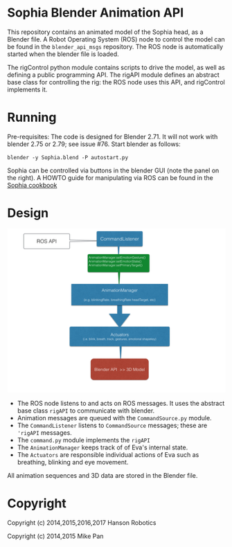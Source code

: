 # Sophia Blender Animation API

This repository contains an animated model of the Sophia head, as a
Blender file. A Robot Operating System (ROS) node to control the model
can be found in the `blender_api_msgs` repository. The ROS node is
automatically started when the blender file is loaded.

The rigControl python module contains scripts to drive the model, as
well as defining a public programming API.  The rigAPI module defines an
abstract base class for controlling the rig: the ROS node uses this API,
and rigControl implements it.

# Running

Pre-requisites: The code is designed for Blender 2.71. It will not work
with blender 2.75 or 2.79; see issue #76.
Start blender as follows:

```
blender -y Sophia.blend -P autostart.py
```

Sophia can be controlled via buttons in the blender GUI (note the panel
on the right).  A HOWTO guide for manipulating via ROS can be found in
the [Sophia cookbook](https://github.com/hansonrobotics/blender_api_msgs/blob/master/cookbook.md)


# Design

![UML Diagram](docs/evaEmoDesign.png)

* The ROS node listens to and acts on ROS messages.  It uses the
  abstract base class `rigAPI` to communicate with blender.
* Animation messages are queued with the `CommandSource.py` module.
* The `CommandListener` listens to `CommandSource` messages; these
  are `'rigAPI` messages.
* The `command.py` module implements the `rigAPI`
* The `AnimationManager` keeps track of of Eva's internal state.
* The `Actuators` are responsible individual actions of Eva such as
  breathing, blinking and eye movement.

All animation sequences and 3D data are stored in the Blender file.

# Copyright

Copyright (c) 2014,2015,2016,2017 Hanson Robotics

Copyright (c) 2014,2015 Mike Pan
